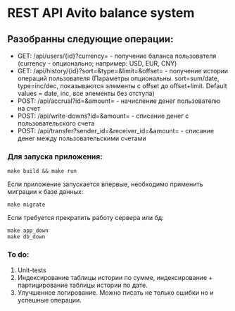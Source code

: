 # REST API Avito balance system

## Разобранны следующие операции:
- GET:    /api/users/{id}?currency=                       - получение баланса пользователя (currency - опционально; например: USD, EUR, CNY)
- GET:    /api/history/{id}?sort=&type=&limit=&offset=    - получение истории операций пользователя (Параметры опциональны. sort=sum/date, type=inc/dec, показываются элементы с offset до offset+limit. Default values = date, inc, все элементы без отступа)
- POST:   /api/accrual?id=&amount=                        - начисление денег пользователю на счет
- POST:   /api/write-downs?id=&amount=                    - списание денег с пользовательского счета
- POST:   /api/transfer?sender_id=&receiver_id=&amount=   - списание денег между пользовательскими счетами

### Для запуска приложения:

```
make build && make run
```

Если приложение запускается впервые, необходимо применить миграции к базе данных:

```
make migrate
```

Если требуется прекратить работу сервера или бд:
```
make app_down
make db_down
```

### To do:
1. Unit-tests
2. Индексирование таблицы истории по сумме, индексирование + партицирование таблицы истории по дате.
3. Улучшенное логирование. Можно писать не только ошибки но и успешные операции.